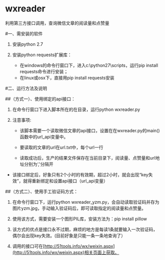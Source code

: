 # wxreader
利用第三方接口调用，查询微信文章的阅读量和点赞量

#一、需安装的软件

1. 安装python 2.7

2. 安装python requests扩展库：
	* 在windows的命令行窗口下，进入c:\python27\scripts，运行pip install requests命令进行安装；
	* 在linux或osx下，直接用pip install requests安装

#二、运行方法及说明

##（方式一）、使用绑定的api接口：
 
 1. 在命令行窗口下进入脚本所在的在目录，运行python wxreader.py
 
 2. 注意事项:</br>
  
  	* 该脚本需要一个读取微信文章的api接口，设置在在wxreader.py的main()函数中的url_api变量中。
  
  	* 要读取的文章的url在url.txt中，每个url一行
  	
  	* 读取成功后，生产的结果文件保存在当前目录下，阅读量、点赞量和url地址分别为‘,'分隔开
  
  * 该接口绑定后，好象只有2个小时的有效期，超过2小时，就会出现“key失效”，就得重新绑定和设置api接口（url_api变量）


##（方式二）、使用手工验证码方式：

  1. 在命令行窗口下，运行python wxreader_yzm.py，会自动读取验证码并存为图片yzm.jpg，手动输入验证码后，即可读取指定的阅读量和点赞量。

  2. 使用该方式，需要安装一个图形PIL库，安装方法为：pip install pillow
  
  3. 该方式的优点是接口永不过期，麻烦的地方是每读1条就要输入一次验证码，偶尔会出现key失效。(目前好象是只能一条一条地查询了）
  4. 调用的接口可在[http://51tools.info/wx/weixin.aspx](http://51tools.info/wx/weixin.aspx)相关页面上获取。

